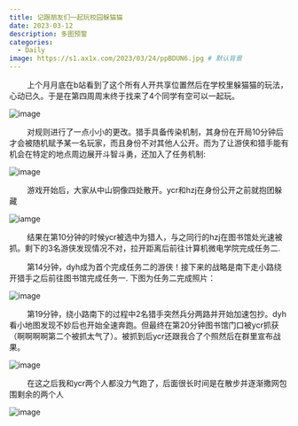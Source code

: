 ```yaml
---
title: 记跟朋友们一起玩校园躲猫猫
date: 2023-03-12
description: 多图预警
categories:
  - Daily
image: https://s1.ax1x.com/2023/03/24/ppBDUN6.jpg # 默认背景
---
```


&emsp;&emsp; 上个月月底在b站看到了这个所有人开共享位置然后在学校里躲猫猫的玩法，心动已久。于是在第四周周末终于找来了4个同学有空可以一起玩。

![image](https://s1.ax1x.com/2023/03/25/pprpWlt.jpg)

&emsp;&emsp; 对规则进行了一点小小的更改。猎手具备传染机制，其身份在开局10分钟后才会被随机赋予某一名玩家，而且身份不对其他人公开。而为了让游侠和猎手能有机会在特定的地点周边展开斗智斗勇，还加入了任务机制:

![image](https://s1.ax1x.com/2023/03/25/ppDzPfI.png)

&emsp;&emsp; 游戏开始后，大家从中山铜像四处散开。ycr和hzj在身份公开之前就抱团躲藏

![iamge](https://s1.ax1x.com/2023/03/25/pprpf6P.jpg)

&emsp;&emsp; 结果在第10分钟的时候ycr被选中为猎人，与之同行的hzj在图书馆处光速被抓。剩下的3名游侠发现情况不对，拉开距离后前往计算机微电学院完成任务二.

&emsp;&emsp; 第14分钟，dyh成为首个完成任务二的游侠！接下来的战略是南下走小路绕开猎手之后前往图书馆完成任务一. 下图为任务二完成照片：


![image](https://s1.ax1x.com/2023/03/25/ppDvLqg.jpg)

&emsp;&emsp; 第19分钟，绕小路南下的过程中2名猎手突然兵分两路并开始加速包抄。dyh看小地图发现不妙后也开始全速奔跑。但最终在第20分钟图书馆门口被ycr抓获（啊啊啊啊第二个被抓太气了）。被抓到后ycr还跟我合了个照然后在群里宣布战果。

![image](https://s1.ax1x.com/2023/03/25/pprpRSI.jpg)

&emsp;&emsp; 在这之后我和ycr两个人都没力气跑了，后面很长时间是在散步并逐渐撒网包围剩余的两个人

![image](https://s1.ax1x.com/2023/03/25/pprphOf.jpg)